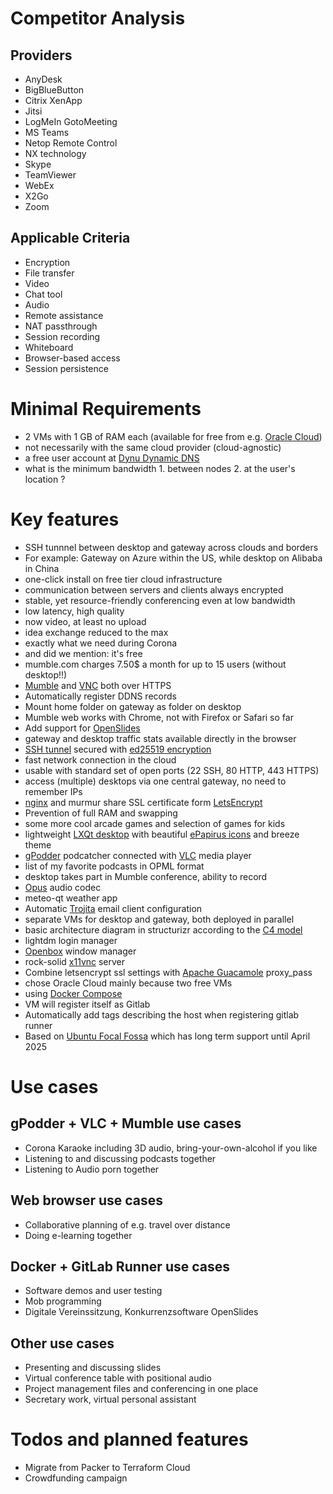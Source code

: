 # Competitor Analysis

## Providers

- AnyDesk
- BigBlueButton
- Citrix XenApp
- Jitsi
- LogMeIn GotoMeeting
- MS Teams
- Netop Remote Control
- NX technology
- Skype
- TeamViewer
- WebEx
- X2Go
- Zoom

## Applicable Criteria

- Encryption
- File transfer
- Video
- Chat tool
- Audio
- Remote assistance
- NAT passthrough
- Session recording
- Whiteboard
- Browser-based access
- Session persistence

# Minimal Requirements

- 2 VMs with 1 GB of RAM each (available for free from e.g. [Oracle Cloud](https://www.oracle.com/cloud/))
- not necessarily with the same cloud provider (cloud-agnostic)
- a free user account at [Dynu Dynamic DNS](https://www.dynu.com)
- what is the minimum bandwidth 1. between nodes 2. at the user's location ?

# Key features
- SSH tunnnel between desktop and gateway across clouds and borders
- For example: Gateway on Azure within the US, while desktop on Alibaba in China
- one-click install on free tier cloud infrastructure
- communication between servers and clients always encrypted
- stable, yet resource-friendly conferencing even at low bandwidth
- low latency, high quality
- now video, at least no upload
- idea exchange reduced to the max
- exactly what we need during Corona
- and did we mention: it's free
- mumble.com charges 7.50$ a month for up to 15 users (without desktop!!)
- [Mumble](https://www.mumble.info) and [VNC](https://en.wikipedia.org/wiki/Virtual_Network_Computing) both over HTTPS
- Automatically register DDNS records
- Mount home folder on gateway as folder on desktop
- Mumble web works with Chrome, not with Firefox or Safari so far
- Add support for [OpenSlides](https://openslides.com/en)
- gateway and desktop traffic stats available directly in the browser
- [SSH tunnel](https://www.ssh.com/ssh/tunneling/) secured with [ed25519 encryption](http://ed25519.cr.yp.to)
- fast network connection in the cloud
- usable with standard set of open ports (22 SSH, 80 HTTP, 443 HTTPS)
- access (multiple) desktops via one central gateway, no need to remember IPs
- [nginx](https://docs.nginx.com/nginx/admin-guide/web-server/) and murmur share SSL certificate form [LetsEncrypt](https://letsencrypt.org)
- Prevention of full RAM and swapping
- some more cool arcade games and selection of games for kids
- lightweight [LXQt desktop](https://lxqt.github.io) with beautiful [ePapirus icons](https://github.com/PapirusDevelopmentTeam/papirus-icon-theme) and breeze theme
- [gPodder](https://gpodder.github.io) podcatcher connected with [VLC](https://www.videolan.org/vlc/index.html) media player
- list of my favorite podcasts in OPML format
- desktop takes part in Mumble conference, ability to record
- [Opus](https://opus-codec.org) audio codec
- meteo-qt weather app
- Automatic [Trojita](http://trojita.flaska.net) email client configuration
- separate VMs for desktop and gateway, both deployed in parallel
- basic architecture diagram in structurizr according to the [C4 model](https://c4model.com)
- lightdm login manager
- [Openbox](https://en.wikipedia.org/wiki/Openbox) window manager
- rock-solid [x11vnc](http://www.karlrunge.com/x11vnc/) server
- Combine letsencrypt ssl settings with [Apache Guacamole](https://guacamole.apache.org) proxy_pass
- chose Oracle Cloud mainly because two free VMs
- using [Docker Compose](https://docs.docker.com/compose/)
- VM will register itself as Gitlab
- Automatically add tags describing the host when registering gitlab runner
- Based on [Ubuntu Focal Fossa](https://wiki.ubuntu.com/FocalFossa/ReleaseNotes) which has long term support until April 2025

# Use cases

## gPodder + VLC + Mumble use cases
- Corona Karaoke including 3D audio, bring-your-own-alcohol if you like
- Listening to and discussing podcasts together
- Listening to Audio porn together

## Web browser use cases
- Collaborative planning of e.g. travel over distance
- Doing e-learning together

## Docker + GitLab Runner use cases
- Software demos and user testing
- Mob programming
- Digitale Vereinssitzung, Konkurrenzsoftware OpenSlides

## Other use cases
- Presenting and discussing slides
- Virtual conference table with positional audio
- Project management files and conferencing in one place
- Secretary work, virtual personal assistant

# Todos and planned features

- Migrate from Packer to Terraform Cloud
- Crowdfunding campaign

